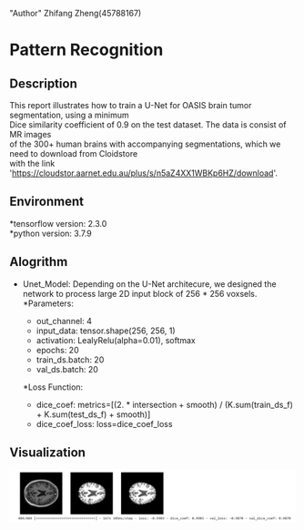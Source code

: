 "Author" 
Zhifang Zheng(45788167)

Pattern Recognition
==============================================================================================

Description
--------------------------------------------------------------------------------------------------

This report illustrates how to train a U-Net for OASIS brain tumor segmentation, using a minimum   
Dice similarity coefficient of 0.9 on the test dataset. The data is consist of MR images  
of the 300+ human brains with accompanying segmentations, which we need to download from Cloidstore   
with the link 'https://cloudstor.aarnet.edu.au/plus/s/n5aZ4XX1WBKp6HZ/download'.

Environment
--------------------------------------------------------------------------------------------------

*tensorflow version: 2.3.0    
*python version: 3.7.9

Alogrithm  
--------------------------------------------------------------------------------------------------

* Unet_Model: Depending on the U-Net architecure, we designed the network to process large 2D input block of 256 * 256 voxsels.  
	*Parameters:
	- out_channel: 4
	- input_data: tensor.shape(256, 256, 1)
	- activation: LealyRelu(alpha=0.01), softmax  
	- epochs: 20  
	- train_ds.batch: 20  
	- val_ds.batch: 20

   *Loss Function:  
	- dice_coef: metrics=[(2. * intersection + smooth) / (K.sum(train_ds_f) + K.sum(test_ds_f) + smooth)]  
	- dice_coef_loss:  loss=dice_coef_loss   

Visualization  
--------------------------------------------------------------------------------------------------
![Getting Started](img.png)



